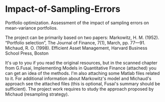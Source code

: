 # Impact-of-Sampling-Errors
Portfolio optimization. Assessment of the impact of sampling errors on mean-variance portfolios.

The project can be primarily based on two papers:
Markowitz, H. M. (1952). “Portfolio selection”, The Journal of Finance, 7(1), March, pp. 77—91. 
Michaud, R. O. (1998). Efficient Asset Management, Harvard Business School Press, Boston 

It's up to you if you read the original resources, but in the scanned chapter from G.Fusai, Implementing Models in Quantitative Finance (attached) you can get an idea of the methods. I'm also attaching some Matlab files related to it. For additional information about Markowitz's model and Michaud's approach see the attached files (this is optional, Fusai's summary should be sufficient). The project work requires to study the approach proposed by Michaud (resampling strategy).


